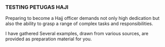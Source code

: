 ### TESTING PETUGAS HAJI

Preparing to become a Hajj officer demands not only high dedication but also the ability to grasp a range of complex tasks and responsibilities.  

I have gathered Several examples, drawn from various sources, are provided as preparation material for you.  

